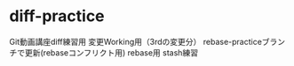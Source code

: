 # diff-practice
Git動画講座diff練習用
変更Working用（3rdの変更分）
rebase-practiceブランチで更新(rebaseコンフリクト用)
rebase用
stash練習
